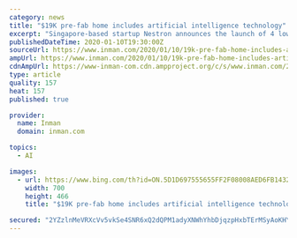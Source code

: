 ```yaml
---
category: news
title: "$19K pre-fab home includes artificial intelligence technology"
excerpt: "Singapore-based startup Nestron announces the launch of 4 low-cost prefab home models complete with an artificial intelligence assistant, Canny"
publishedDateTime: 2020-01-10T19:30:00Z
sourceUrl: https://www.inman.com/2020/01/10/19k-pre-fab-home-includes-artificial-intelligence-technology/
ampUrl: https://www.inman.com/2020/01/10/19k-pre-fab-home-includes-artificial-intelligence-technology/amp/
cdnAmpUrl: https://www-inman-com.cdn.ampproject.org/c/s/www.inman.com/2020/01/10/19k-pre-fab-home-includes-artificial-intelligence-technology/amp/
type: article
quality: 157
heat: 157
published: true

provider:
  name: Inman
  domain: inman.com

topics:
  - AI

images:
  - url: https://www.bing.com/th?id=ON.5D1D697555655FF2F08008AED6FB1432
    width: 700
    height: 466
    title: "$19K pre-fab home includes artificial intelligence technology"

secured: "2YZzlnMeVRXcVv5vkSe4SNR6xQ2dQPM1adyXNWhYhbDjqzpHxbTErMSyAoKHYwaok1riymKYhTGgy1RJXW1iQZ3/4XWSxCNMFMazShKOVLdeemQAVIUVD+mIl48x9XAbsK7rwG9oodN2JyQAnBz6v0Uc2ZkPrWFA0E2k/4XEvrU0qw1wW429TxjJyBESOuVF+/Kg4koKlTHV5qSN6SJ80OeomfCyWCod//bYhMaLMX6v8EaXJItQZCTybc9pYyfEXX5uqqBdHiXR9C3eEmKJKi3y1NNR7HOR6f2xmfP9yFs=;hjUVGF2xiXKpLLkqRzEK8w=="
---
```


